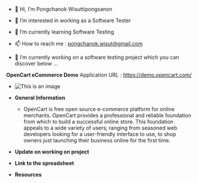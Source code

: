 - 👋 Hi, I’m Pongchanok Wisuttipongsanon
- 👀 I’m interested in working as a Software Tester
- 🌱 I’m currently learning Software Testing
- 📫 How to reach me : pongchanok.wisut@gmail.com

- 💞️ I’m currently working on a software testing project which you can discover below ...

**OpenCart eCommerce Demo**
Application URL : https://demo.opencart.com/
- ![This is an image](https://ibb.co/8MJjPfh)
- **General Information**
  - OpenCart is free open source e-commerce platform for online merchants.
OpenCart provides a professional and reliable foundation from which to build a
successful online store. This foundation appeals to a wide variety of users;
ranging from seasoned web developers looking for a user-friendly interface to
use, to shop owners just launching their business online for the first time.

- **Update on working on project**
- **Link to the spreadsheet**
- **Resources**

<!---
PongchanokWisut/PongchanokWisut is a ✨ special ✨ repository because its `README.md` (this file) appears on your GitHub profile.
You can click the Preview link to take a look at your changes.
--->
